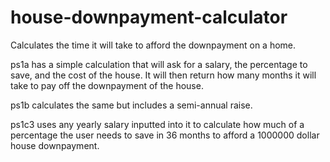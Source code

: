 # house-downpayment-calculator
Calculates the time it will take to afford the downpayment on a home.

ps1a has a simple calculation that will ask for a salary, the percentage to save, and the cost of the house. It will then return how many months it will take to pay off the downpayment of the house.

ps1b calculates the same but includes a semi-annual raise.

ps1c3 uses any yearly salary inputted into it to calculate how much of a percentage the user needs to save in 36 months to afford a 1000000 dollar house downpayment.
